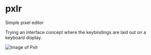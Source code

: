 # pxlr
Simple pixel editor

Trying an interface concept where the keybindings are laid out on a keyboard display. 

![Image of Pxlr](https://cdn.discordapp.com/attachments/729948010930503772/863101174777511936/pxlr_rotref.png)
